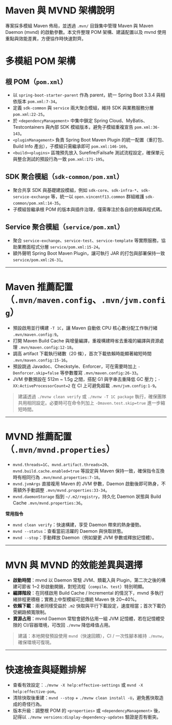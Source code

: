 # Maven 與 MVND 架構說明

專案採多模組 Maven 佈局，並透過 `.mvn/` 目錄集中管理 Maven 與 Maven Daemon (mvnd) 的啟動參數。本文件整理 POM 架構、建議配置以及 mvnd 使用重點與效能差異，方便協作時快速對齊。

# 多模組 POM 架構

## 根 POM（`pom.xml`）
- 以 `spring-boot-starter-parent` 作為 parent，統一 Spring Boot 3.3.4 與相依版本 `pom.xml:7-34`。
- 定義 `sdk-common` 與 `service` 兩大聚合模組，維持 SDK 與業務服務分層 `pom.xml:22-25`。
- 於 `<dependencyManagement>` 中集中鎖定 Spring Cloud、MyBatis、Testcontainers 與內部 SDK 模組版本，避免子模組重複宣告 `pom.xml:36-143`。
- `<pluginManagement>` 負責 Spring Boot Maven Plugin 的統一配置（重打包、Build Info 產出），子模組只需繼承即可 `pom.xml:146-169`。
- `<build><plugins>` 區塊預先放入 Surefire/Failsafe 測試流程設定，確保單元與整合測試的預設行為一致 `pom.xml:171-195`。

## SDK 聚合模組（`sdk-common/pom.xml`）
- 聚合共享 SDK 與基礎建設模組，例如 `sdk-core`、`sdk-infra-*`、`sdk-service-exchange` 等，統一以 `open.vincentf13.common` 群組維護 `sdk-common/pom.xml:14-35`。
- 子模組皆繼承根 POM 的版本與插件治理，僅需專注於各自的依賴與程式碼。

## Service 聚合模組（`service/pom.xml`）
- 聚合 `service-exchange`、`service-test`、`service-template` 等實際服務，協助業務面程式分層 `service/pom.xml:15-24`。
- 額外聲明 Spring Boot Maven Plugin，讓可執行 JAR 的打包與部署保持一致 `service/pom.xml:26-31`。

---

# Maven 推薦配置（`.mvn/maven.config`、`.mvn/jvm.config`）
- 預設啟用並行構建 `-T 1C`，讓 Maven 自動依 CPU 核心數分配工作執行緒 `.mvn/maven.config:9`。
- 打開 Maven Build Cache 與增量編譯，重複構建時省去重複的編譯與資源處理 `.mvn/maven.config:12-18`。
- 調高 artifact 下載執行緒數（20 條），首次下載依賴時能顯著縮短時間 `.mvn/maven.config:15-16`。
- 預設跳過 Javadoc、Checkstyle、Enforcer，可在需要時加上 `-Denforcer.skip=false` 等參數覆寫 `.mvn/maven.config:26-33`。
- JVM 參數預設在 512m ~ 1.5g 之間，搭配 G1 與字串去重降低 GC 壓力；`-XX:ActiveProcessorCount=2` 在 CI 上可避免超載 `.mvn/jvm.config:1-9`。

> 建議透過 `./mvnw clean verify` 或 `./mvnw -T 1C package` 執行，確保團隊共用相同設定。必要時可在命令列加上 `-Dmaven.test.skip=true` 進一步縮短時間。

---

# MVND 推薦配置（`.mvn/mvnd.properties`）
- `mvnd.threads=1C`、`mvnd.artifact.threads=20`、`mvnd.build.cache.enabled=true` 等設定與 Maven 保持一致，確保指令互換時有相同行為 `.mvn/mvnd.properties:7-18`。
- `mvnd.jvmArgs` 直接複用 Maven 的 JVM 參數，Daemon 啟動後即可熱身，不需額外手動調整 `.mvn/mvnd.properties:33-34`。
- `mvnd.daemonStorage` 指到 `~/.m2/registry`，持久化 Daemon 狀態與 Build Cache `.mvn/mvnd.properties:36`。

**常用指令**
- `mvnd clean verify`：快速構建，享受 Daemon 帶來的熱身優勢。
- `mvnd --status`：查看當前活躍的 Daemon 與快取狀態。
- `mvnd --stop`：手動釋放 Daemon（例如變更 JVM 參數或釋放記憶體）。

---

# MVN 與 MVND 的效能差異與選擇
- **啟動時間**：mvnd 以 Daemon 常駐 JVM、類載入與 Plugin，第二次之後的構建可節省 1~2 秒啟動開銷，對短流程（`compile`、`test`）特別明顯。
- **編譯階段**：在同樣啟用 Build Cache / Incremental 的情況下，mvnd 多執行緒排程更積極；實務上中型模組可比傳統 Maven 快 20~40%。
- **依賴下載**：兩者同樣受益於 `.m2` 快取與平行下載設定，速度相當；首次下載仍受網路頻寬限制。
- **資源占用**：mvnd Daemon 常駐會額外佔用一組 JVM 記憶體，若在記憶體受限的 CI/容器環境，可改回 `./mvnw` 降低峰值占用。

> 建議：本地開發預設使用 `mvnd`（快速回饋），CI / 一次性腳本維持 `./mvnw`，確保環境可復現。

---

# 快速檢查與疑難排解
- 查看有效設定：`./mvnw -X help:effective-settings` 或 `mvnd -X help:effective-pom`。
- 清除快取後重建：`mvnd --stop` + `./mvnw clean install -U`，避免舊快取造成的奇怪行為。
- 版本升級：調整根 POM 的 `<properties>` 或 `<dependencyManagement>` 後，記得以 `./mvnw versions:display-dependency-updates` 驗證是否有衝突。
